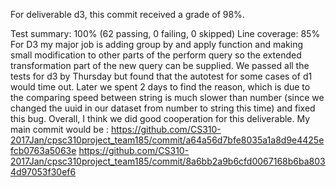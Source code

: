 For deliverable d3, this commit received a grade of 98%.

Test summary: 100% (62 passing, 0 failing, 0 skipped) Line coverage: 85%
For D3 my major job is adding group by and apply function and making small modification to other parts of the perform query so the extended transformation part of the new query can be supplied.
We passed all the tests for d3 by Thursday but found that the autotest for some cases of d1 would time out. Later we spent 2 days to find the reason, which is due to the comparing speed between string 
is much slower than number (since we changed the uuid in our dataset from number to string this time) and fixed this bug. Overall, I think we did good cooperation for this deliverable. 
My main commit would be : https://github.com/CS310-2017Jan/cpsc310project_team185/commit/a64a56d7bfe8035a1a8d9e4425efcb0763a5063e     https://github.com/CS310-2017Jan/cpsc310project_team185/commit/8a6bb2a9b6cfd0067168b6ba8034d97053f30ef6